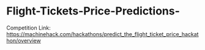 # Flight-Tickets-Price-Predictions-

Competition Link: https://machinehack.com/hackathons/predict_the_flight_ticket_price_hackathon/overview
